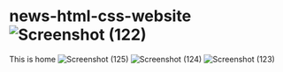 # news-html-css-website![Screenshot (122)](https://github.com/ommipatil13/news-html-css-website/assets/53828859/5a9e3704-0b72-4741-834e-beae01b128bf)
This is home
![Screenshot (125)](https://github.com/ommipatil13/news-html-css-website/assets/53828859/cb08cfdd-8de4-47b3-8264-f1406f5aa37d)
![Screenshot (124)](https://github.com/ommipatil13/news-html-css-website/assets/53828859/16870a9f-ba65-4864-b3f3-3e9bd4b56c91)
![Screenshot (123)](https://github.com/ommipatil13/news-html-css-website/assets/53828859/b69d3998-4c9b-46dc-98ce-9215152d0af2)
